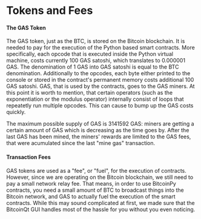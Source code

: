 # Tokens and Fees

#### The GAS Token

The GAS token, just as the BTC, is stored on the Bitcoin blockchain. It is needed to pay for the execution of the Python based smart contracts. More specifically, each opcode that is executed inside the Python virtual machine, costs currently 100 GAS satoshi, which translates to 0.000001 GAS. The denomination of 1 GAS into GAS satoshi is equal to the BTC denomination. Additionally to the opcodes, each byte either printed to the console or stored in the contract's permanent memory costs additional 100 GAS satoshi. GAS, that is used by the contracts, goes to the GAS miners. At this point it is worth to mention, that certain operators (such as the exponentiation or the modulus operator) internally consist of loops that repeatetly run multiple opcodes. This can cause to bump up the GAS costs quickly.

The maximum possible supply of GAS is 3141592 GAS: miners are getting a certain amount of GAS which is decreasing as the time goes by. After the last GAS has been mined, the miners' rewards are limited to the GAS fees, that were acumulated since the last "mine gas" transaction. 

#### Transaction Fees

GAS tokens are used as a "fee", or "fuel", for the execution of contracts. However, since we are operating on the Bitcoin blockchain, we still need to pay a small network relay fee. That means, in order to use BitcoinPy contracts, you need a small amount of BTC to broadcast things into the Bitcoin network, and GAS to actually fuel the execution of the smart contracts. While this may sound complicated at first, we made sure that the BitcoinQt GUI handles most of the hassle for you without you even noticing.